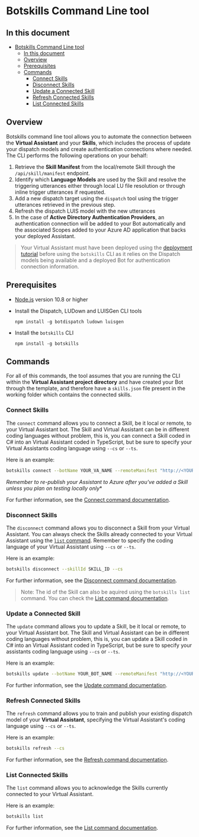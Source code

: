 # Botskills Command Line tool

## In this document
- [Botskills Command Line tool](#Botskills-Command-Line-tool)
  - [In this document](#In-this-document)
  - [Overview](#Overview)
  - [Prerequisites](#Prerequisites)
  - [Commands](#Commands)
    - [Connect Skills](#Connect-Skills)
    - [Disconnect Skills](#Disconnect-Skills)
    - [Update a Connected Skill](#Update-a-Connected-Skill)
    - [Refresh Connected Skills](#Refresh-Connected-Skills)
    - [List Connected Skills](#List-Connected-Skills)

## Overview
Botskills command line tool allows you to automate the connection between the **Virtual Assistant** and your **Skills**, which includes the process of update your dispatch models and create authentication connections where needed.
The CLI performs the following operations on your behalf:
1. Retrieve the **Skill Manifest** from the local/remote Skill through the `/api/skill/manifest` endpoint.
2. Identify which **Language Models** are used by the Skill and resolve the triggering utterances either through local LU file resolution or through inline trigger utterances if requested.
3. Add a new dispatch target using the `dispatch` tool using the trigger utterances retrieved in the previous step.
4. Refresh the dispatch LUIS model with the new utterances
5. In the case of **Active Directory Authentication Providers**, an authentication connection will be added to your Bot automatically and the associated Scopes added to your Azure AD application that backs your deployed Assistant.

> Your Virtual Assistant must have been deployed using the [deployment tutorial](/docs/tutorials/assistantandskilldeploymentsteps.md) before using the `botskills` CLI as it relies on the Dispatch models being available and a deployed Bot for authentication connection information.

## Prerequisites
- [Node.js](https://nodejs.org/) version 10.8 or higher
- Install the Dispatch, LUDown and LUISGen CLI tools

    ```shell
    npm install -g botdispatch ludown luisgen
    ```
- Install the `botskills` CLI
    ```shell
    npm install -g botskills
    ```

## Commands
For all of this commands, the tool assumes that you are running the CLI within the **Virtual Assistant project directory** and have created your Bot through the template, and therefore have a `skills.json` file present in the working folder which contains the connected skills.

### Connect Skills
The `connect` command allows you to connect a Skill, be it local or remote, to your Virtual Assistant bot. The Skill and Virtual Assistant can be in different coding languages without problem, this is, you can connect a Skill coded in C# into an Virtual Assistant coded in TypeScript, but be sure to specify your Virtual Assistants coding language using `--cs` or `--ts`.

Here is an example:
```bash
botskills connect --botName YOUR_VA_NAME --remoteManifest "http://<YOUR_SKILL_MANIFEST>.azurewebsites.net/api/skill/manifest" --luisFolder [path] --cs
```

*Remember to re-publish your Assistant to Azure after you've added a Skill unless you plan on testing locally only**

For further information, see the [Connect command documentation](/tools/botskills/docs/connect.md).

### Disconnect Skills
The `disconnect` command allows you to disconnect a Skill from your Virtual Assistant. You can always check the Skills already connected to your Virtual Assistant using the [`list` command](#List-Connected-Skills). Remember to specify the coding language of your Virtual Assistant using `--cs` or `--ts`.

Here is an example:
```bash
botskills disconnect --skillId SKILL_ID --cs
```

For further information, see the [Disconnect command documentation](/tools/botskills/docs/disconnect.md).

> Note: The id of the Skill can also be aquired using the `botskills list` command. You can check the [List command documentation](/tools/botskills/docs/list.md).

### Update a Connected Skill
The `update` command allows you to update a Skill, be it local or remote, to your Virtual Assistant bot. The Skill and Virtual Assistant can be in different coding languages without problem, this is, you can update a Skill coded in C# into an Virtual Assistant coded in TypeScript, but be sure to specify your assistants coding language using `--cs` or `--ts`.

Here is an example:
```bash
botskills update --botName YOUR_BOT_NAME --remoteManifest "http://<YOUR_SKILL_MANIFEST>.azurewebsites.net/api/skill/manifest" --luisFolder [path] --cs
```

For further information, see the [Update command documentation](/tools/botskills/docs/update.md).

### Refresh Connected Skills
The `refresh` command allows you to train and publish your existing dispatch model of your **Virtual Assistant**, specifying the Virtual Assistant's coding language using `--cs` or `--ts`.

Here is an example:
```bash
botskills refresh --cs
```

For further information, see the [Refresh command documentation](/tools/botskills/docs/refresh.md).

### List Connected Skills
The `list` command allows you to acknowledge the Skills currently connected to your Virtual Assistant.

Here is an example:
```bash
botskills list
```

For further information, see the [List command documentation](/tools/botskills/docs/list.md).